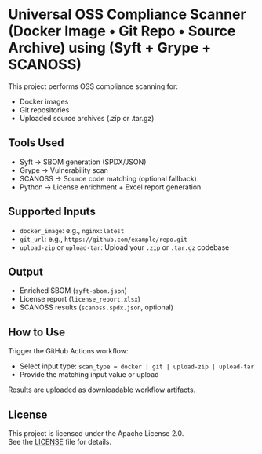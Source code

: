 # Universal OSS Compliance Scanner (Docker Image • Git Repo • Source Archive) using (Syft + Grype + SCANOSS)

This project performs OSS compliance scanning for:
- Docker images
- Git repositories
- Uploaded source archives (.zip or .tar.gz)

## Tools Used
- Syft → SBOM generation (SPDX/JSON)
- Grype → Vulnerability scan
- SCANOSS → Source code matching (optional fallback)
- Python → License enrichment + Excel report generation

## Supported Inputs
- `docker_image`: e.g., `nginx:latest`
- `git_url`: e.g., `https://github.com/example/repo.git`
- `upload-zip` or `upload-tar`: Upload your `.zip` or `.tar.gz` codebase

## Output
- Enriched SBOM (`syft-sbom.json`)
- License report (`license_report.xlsx`)
- SCANOSS results (`scanoss.spdx.json`, optional)

## How to Use
Trigger the GitHub Actions workflow:
- Select input type: `scan_type = docker | git | upload-zip | upload-tar`
- Provide the matching input value or upload

Results are uploaded as downloadable workflow artifacts.

## License
This project is licensed under the Apache License 2.0.  
See the [LICENSE](./LICENSE) file for details.
